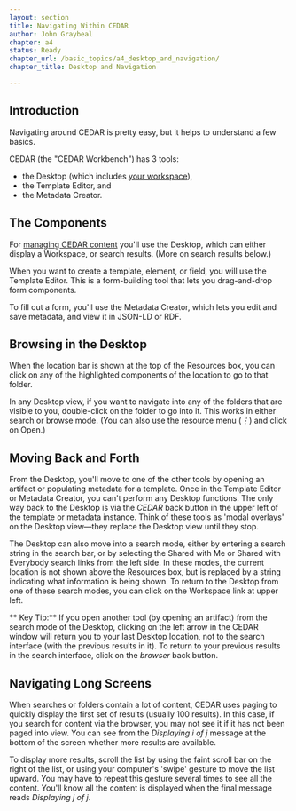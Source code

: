 ```yaml
---
layout: section
title: Navigating Within CEDAR 
author: John Graybeal
chapter: a4
status: Ready
chapter_url: /basic_topics/a4_desktop_and_navigation/
chapter_title: Desktop and Navigation

---
```

## **Introduction**

Navigating around CEDAR is pretty easy, but it helps to understand a few basics.

CEDAR (the "CEDAR Workbench") has 3 tools: 
* the Desktop (which includes [your workspace](https://metadatacenter.github.io/cedar-manual/sections/a4/your_cedar_workspace/)), 
* the Template Editor, and 
* the Metadata Creator. 

## **The Components**

For [managing CEDAR content](https://metadatacenter.github.io/cedar-manual/sections/a4/managing_cedar_artifacts/) you'll use the Desktop, which can either display a Workspace, or search results. (More on search results below.)

When you want to create a template, element, or field, you will use the Template Editor. 
This is a form-building tool that lets you drag-and-drop form components.

To fill out a form, you'll use the Metadata Creator, which lets you edit and save metadata, and view it in JSON-LD or RDF.

## **Browsing in the Desktop**

When the location bar is shown at the top of the Resources box, 
you can click on any of the highlighted components of the location to go to that folder.

In any Desktop view, if you want to navigate into any of the folders that are visible to you, 
double-click on the folder to go into it.
This works in either search or browse mode. (You can also use the resource menu (*⋮*) and click on Open.)

## **Moving Back and Forth**

From the Desktop, you'll move to one of the other tools by opening an artifact or populating metadata for a template.
Once in the Template Editor or Metadata Creator, you can't perform any Desktop functions.
The only way back to the Desktop is via the *CEDAR* back button in the upper left of the template or metadata instance.
Think of these tools as 'modal overlays' on the Desktop view—they replace the Desktop view until they stop.

The Desktop can also move into a search mode, either by entering a search string in the search bar, 
or by selecting the Shared with Me or Shared with Everybody search links from the left side. 
In these modes, the current location is not shown above the Resources box, 
but is replaced by a string indicating what information is being shown. 
To return to the Desktop from one of these search modes, you can click on the Workspace link at upper left.

** Key Tip:** If you open another tool (by opening an artifact) from the search mode of the Desktop,
clicking on the left arrow in the CEDAR window will return you to your last Desktop location, 
not to the search interface (with the previous results in it).
To return to your previous results in the search interface, click on the *browser* back button.

## **Navigating Long Screens**

When searches or folders contain a lot of content, CEDAR uses paging to quickly display the first set of results
(usually 100 results). 
In this case, if you search for content via the browser, you may not see it if it has not been paged into view.
You can see from the *Displaying i of j* message at the bottom of the screen whether more results are available.

To display more results, scroll the list by using the faint scroll bar on the right of the list,
or using your computer's 'swipe' gesture to move the list upward. 
You may have to repeat this gesture several times to see all the content.
You'll know all the content is displayed when the final message reads *Displaying j of j*.
